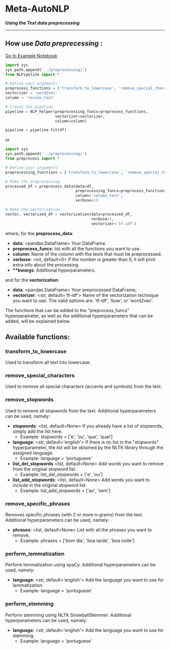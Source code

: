 # Meta-AutoNLP

**Using the _Text data preprecessing_**

---

## How use _Data preprecessing_ :

[Go to Example Notebook](../Example%20notebooks/Preprocessing%20example.ipynb)

```python
import sys
sys.path.append('../preprocessing/')
from NLPipeline import *

# Define your arguments
preprocess_functions = ['transform_to_lowercase', 'remove_special_characters', 'remove_stopwords']
vectorizer = 'word2vec'
column = 'review_text'

# Create the pipeline
pipeline = NLP_helper(preprocessing_funcs=preprocess_functions, 
                      vectorizer=vectorizer, 
                      column=column)

pipeline = pipeline.fit(df)
```

or

```python
import sys
sys.path.append('../preprocessing/')
from preprocess import *

# Define your arguments
preprocessing_functions = ['transform_to_lowercase', 'remove_special_characters', 'remove_stopwords']

# Make the preprocessing
processed_df = preprocess_data(data=df, 
                               preprocessing_funcs=preprocess_functions, 
                               column='column_text', 
                               verbose=1)

# Make the vectorization
vector, vectorized_df = vectorization(data=processed_df, 
                                      verbose=1, 
                                      vectorizer='tf-idf')
```

where, for the **preprocess_data**: 

* **data**: <pandas.DataFrame> Your DataFrame.
* **preprocess_funcs**: <list> list with all the functions you want to use.
* **column**: <str> Name of the column with the texts that must be preprocessed.
* **verbose**: <int, default=0> If the number is greater than 0, it will print extra info about the processing.
* **\*\*kwargs**: Additional hyperparameters.

and for the **vectorization**:

* **data**: <pandas.DataFrame> Your preprocessed DataFrame;
* **vectorizer**: <str, default='tf-idf'> Name of the vectorization technique you want to use. The valid options are: 'tf-idf', 'bow', or 'word2vec'.

The functions that can be added to the "preprocess\_funcs" hyperparameter, as well as the additional hyperparameters that can be added, will be explained below.

## Available functions:

### transform_to_lowercase

Used to transform all text into lowercase.

### remove_special_characters

Used to remove all special characters (accents and symbols) from the text.

### remove_stopwords

Used to remove all stopwords from the text.
Additional hyperparameters can be used, namely:

* **stopwords**: <list, default=None> If you already have a list of stopwords, simply add the list here.
    * Example: stopwords = ['e', 'ou', 'que', 'qual']
* **language**: <str, default='english'> If there is no list in the "stopwords" hyperparameter, the list will be obtained by the NLTK library through the assigned language.
    * Example: language = 'portuguese' 
* **list_del_stopwords** <list, default=None> Add words you want to remove from the original stopword list.
    * Example: list_del_stopwords = ['e', 'ou']
* **list_add_stopwords**: <list, default=None> Add words you want to include in the original stopword list. 
    * Example: list_add_stopwords = ['ao', 'sem'] 

### remove_specific_phrases

Removes specific phrases (with 2 or more n-grams) from the text.
Additional hyperparameters can be used, namely:

* **phrases**: <list, default=None> List with all the phrases you want to remove.
    * Example: phrases = ['bom dia', 'boa tarde', 'boa noite']

### perform_lemmatization

Perform lemmatization using spaCy.
Additional hyperparameters can be used, namely:

* **language**: <str, default='english'> Add the language you want to use for lemmatization.
    * Example: language = 'portuguese'

### perform_stemming

Perform stemming using NLTK SnowballStemmer.
Additional hyperparameters can be used, namely:

* **language**: <str, default='english'> Add the language you want to use for stemming.
    * Example: language = 'portuguese'

